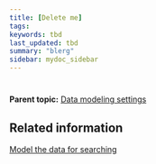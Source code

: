 ```yaml
---
title: [Delete me]
tags:
keywords: tbd
last_updated: tbd
summary: "blerg"
sidebar: mydoc_sidebar
---
```

#


**Parent topic:** [Data modeling settings](/pages/admin/data_modeling/data_modeling_settings.html)

## Related information  


[Model the data for searching](semantic_modeling.html#)

